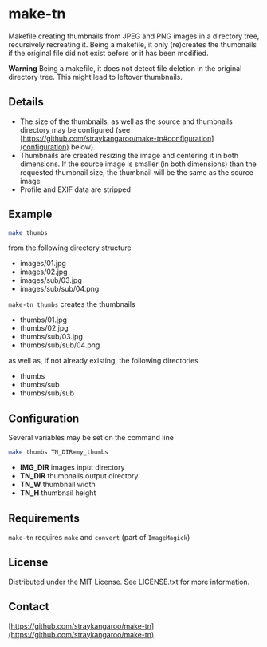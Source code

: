 # make-tn

Makefile creating thumbnails from JPEG and PNG images in a directory tree, recursively recreating it.
Being a makefile, it only (re)creates the thumbnails if the original file did not exist before or it has been modified.

**Warning** Being a makefile, it does not detect file deletion in the original directory tree. This might lead to leftover thumbnails.

## Details
-   The size of the thumbnails, as well as the source and thumbnails directory may be configured (see [https://github.com/straykangaroo/make-tn#configuration](configuration) below).
-   Thumbnails are created resizing the image and centering it in both dimensions. If the source image is smaller (in both dimensions) than the requested thumbnail size, the thumbnail will be the same as the source image
-   Profile and EXIF data are stripped

## Example

```sh
make thumbs
```

from the following directory structure
-   images/01.jpg
-   images/02.jpg
-   images/sub/03.jpg
-   images/sub/sub/04.png

```make-tn thumbs``` creates the thumbnails
-   thumbs/01.jpg
-   thumbs/02.jpg
-   thumbs/sub/03.jpg
-   thumbs/sub/sub/04.png

as well as, if not already existing, the following directories
-   thumbs
-   thumbs/sub
-   thumbs/sub/sub

## Configuration

Several variables may be set on the command line
```sh
make thumbs TN_DIR=my_thumbs
```
-   **IMG_DIR** images input directory
-   **TN_DIR**  thumbnails output directory
-   **TN_W**    thumbnail width
-   **TN_H**    thumbnail height


## Requirements

```make-tn``` requires ```make``` and ```convert``` (part of ```ImageMagick```)


## License

Distributed under the MIT License. See LICENSE.txt for more information.


## Contact

[https://github.com/straykangaroo/make-tn](https://github.com/straykangaroo/make-tn)
